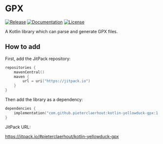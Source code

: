 # GPX

[![Release](https://jitpack.io/v/pieterclaerhout/kotlin-yellowduck-gpx.svg)](https://jitpack.io/#pieterclaerhout/kotlin-yellowduck-gpx)
[![Documentation](https://img.shields.io/badge/docs-jitpack-blue)](https://jitpack.io/com/github/pieterclaerhout/kotlin-yellowduck-gpx/latest/javadoc/)
[![License](https://img.shields.io/github/license/pieterclaerhout/kotlin-yellowduck-gpx)](https://raw.githubusercontent.com/pieterclaerhout/kotlin-yellowduck-gpx/main/LICENSE)

A Kotlin library which can parse and generate GPX files.

## How to add

First, add the JitPack repository:

```kotlin
repositories { 
    mavenCentral()
    maven {
        url = uri("https://jitpack.io") 
    }
}
```

Then add the library as a dependency:

```kotlin
dependencies {
	implementation("com.github.pieterclaerhout:kotlin-yellowduck-gpx:1.0.2")
}
```

JitPack URL:

https://jitpack.io/#pieterclaerhout/kotlin-yellowduck-gpx